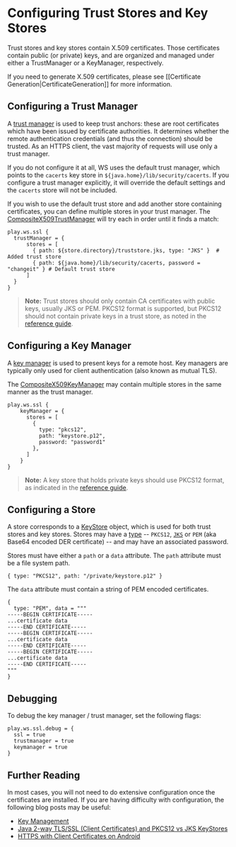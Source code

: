<!--- Copyright (C) 2009-2016 Lightbend Inc. <https://www.lightbend.com> -->
# Configuring Trust Stores and Key Stores

Trust stores and key stores contain X.509 certificates.  Those certificates contain public (or private) keys, and are organized and managed under either a TrustManager or a KeyManager, respectively.

If you need to generate X.509 certificates, please see [[Certificate Generation|CertificateGeneration]] for more information.

## Configuring a Trust Manager

A [trust manager](https://docs.oracle.com/javase/8/docs/technotes/guides/security/jsse/JSSERefGuide.html#TrustManager) is used to keep trust anchors: these are root certificates which have been issued by certificate authorities.   It determines whether the remote authentication credentials (and thus the connection) should be trusted.  As an HTTPS client, the vast majority of requests will use only a trust manager.  

If you do not configure it at all, WS uses the default trust manager, which points to the `cacerts` key store in `${java.home}/lib/security/cacerts`.  If you configure a trust manager explicitly, it will override the default settings and the `cacerts` store will not be included.

If you wish to use the default trust store and add another store containing certificates, you can define multiple stores in your trust manager.  The [CompositeX509TrustManager](api/scala/play/api/libs/ws/ssl/CompositeX509TrustManager.html) will try each in order until it finds a match:

```
play.ws.ssl {
  trustManager = {
      stores = [
        { path: ${store.directory}/truststore.jks, type: "JKS" }  # Added trust store
        { path: ${java.home}/lib/security/cacerts, password = "changeit" } # Default trust store
      ]
  }
}
```


> **Note:** Trust stores should only contain CA certificates with public keys, usually JKS or PEM.  PKCS12 format is supported, but PKCS12 should not contain private keys in a trust store, as noted in the [reference guide](https://docs.oracle.com/javase/8/docs/technotes/guides/security/jsse/JSSERefGuide.html#SunJSSE).

## Configuring a Key Manager

A [key manager](https://docs.oracle.com/javase/8/docs/technotes/guides/security/jsse/JSSERefGuide.html#KeyManager) is used to present keys for a remote host.  Key managers are typically only used for client authentication (also known as mutual TLS).

The [CompositeX509KeyManager](api/scala/play/api/libs/ws/ssl/CompositeX509KeyManager.html) may contain multiple stores in the same manner as the trust manager.

```
play.ws.ssl {
    keyManager = {
      stores = [
        {
          type: "pkcs12",
          path: "keystore.p12",
          password: "password1"
        },
      ]
    }
}
```

> **Note:** A key store that holds private keys should use PKCS12 format, as indicated in the [reference guide](https://docs.oracle.com/javase/8/docs/technotes/guides/security/jsse/JSSERefGuide.html#SunJSSE).

## Configuring a Store

A store corresponds to a [KeyStore](https://docs.oracle.com/javase/8/docs/api/java/security/KeyStore.html) object, which is used for both trust stores and key stores.  Stores may have a [type](https://docs.oracle.com/javase/8/docs/technotes/guides/security/StandardNames.html#KeyStore) -- `PKCS12`, [`JKS`](https://docs.oracle.com/javase/8/docs/technotes/guides/security/crypto/CryptoSpec.html#KeystoreImplementation) or `PEM` (aka Base64 encoded DER certificate) -- and may have an associated password.

Stores must have either a `path` or a `data` attribute.  The `path` attribute must be a file system path.

```
{ type: "PKCS12", path: "/private/keystore.p12" }
```

The `data` attribute must contain a string of PEM encoded certificates.

```
{
  type: "PEM", data = """
-----BEGIN CERTIFICATE-----
...certificate data
-----END CERTIFICATE-----
-----BEGIN CERTIFICATE-----
...certificate data
-----END CERTIFICATE-----
-----BEGIN CERTIFICATE-----
...certificate data
-----END CERTIFICATE-----
"""
}
```

## Debugging

To debug the key manager / trust manager, set the following flags:

```
play.ws.ssl.debug = {
  ssl = true
  trustmanager = true
  keymanager = true
}
```

## Further Reading

In most cases, you will not need to do extensive configuration once the certificates are installed.  If you are having difficulty with configuration, the following blog posts may be useful:

* [Key Management](https://docs.oracle.com/javase/8/docs/technotes/guides/security/crypto/CryptoSpec.html#KeyManagement)
* [Java 2-way TLS/SSL (Client Certificates) and PKCS12 vs JKS KeyStores](http://blog.palominolabs.com/2011/10/18/java-2-way-tlsssl-client-certificates-and-pkcs12-vs-jks-keystores/)
* [HTTPS with Client Certificates on Android](http://chariotsolutions.com/blog/post/https-with-client-certificates-on/)

